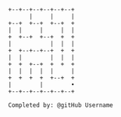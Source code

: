 
    +--+--+--+--+--+--+
          |     |     |
    +--+  +--+  +--+  +
    |  |     |     |  |
    +  +--+  +--+  +  +
    |           |  |  |
    +  +--+--+--+  +  +
    |  |        |  |  |
    +  +  +--+  +  +  +
    |  |  |  |  |     |
    +  +  +  +  +--+  +
    |        |        •
    +--+--+--+--+--+--+

    Completed by: @gitHub Username